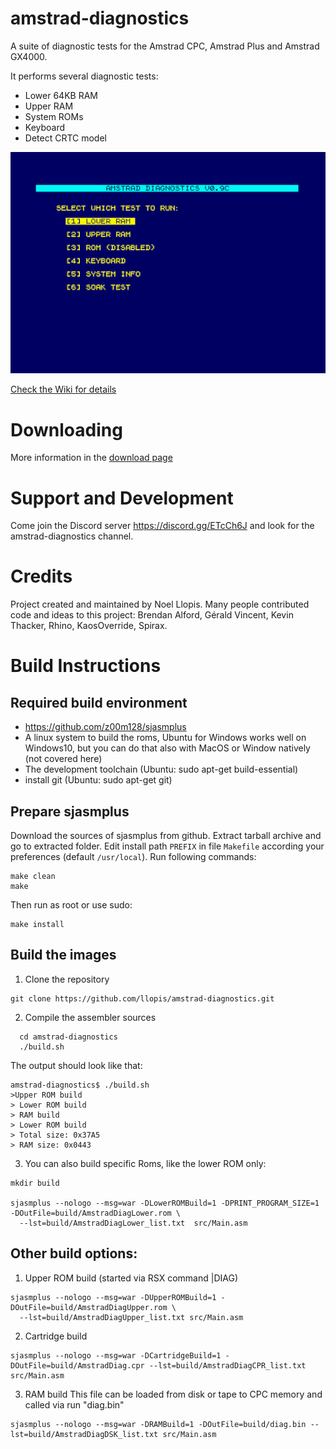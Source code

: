 # amstrad-diagnostics
A suite of diagnostic tests for the Amstrad CPC, Amstrad Plus and Amstrad GX4000.

It performs several diagnostic tests:
* Lower 64KB RAM
* Upper RAM
* System ROMs
* Keyboard
* Detect CRTC model

![image](/images/MainMenu.png)

[Check the Wiki for details](https://github.com/llopis/amstrad-diagnostics/wiki)

# Downloading
More information in the [download page](https://github.com/llopis/amstrad-diagnostics/wiki/Downloads)

# Support and Development
Come join the Discord server https://discord.gg/ETcCh6J﻿ and look for the amstrad-diagnostics channel.


# Credits

Project created and maintained by Noel Llopis. Many people contributed code and ideas to this project: Brendan Alford, Gérald Vincent, Kevin Thacker, Rhino, KaosOverride, Spirax.

# Build Instructions
## Required build environment
- https://github.com/z00m128/sjasmplus
- A linux system to build the roms, Ubuntu for Windows works well on Windows10, but you can do that also with MacOS or Window natively (not covered here)
- The development toolchain (Ubuntu: sudo apt-get build-essential)
- install git (Ubuntu: sudo apt-get git)

## Prepare sjasmplus
Download the sources of sjasmplus from github.
Extract tarball archive and go to extracted folder. Edit install path `PREFIX` in file `Makefile` according your preferences (default `/usr/local`). Run following commands:

	make clean
	make

Then run as root or use sudo:

	make install

## Build the images
1. Clone the repository
```
git clone https://github.com/llopis/amstrad-diagnostics.git
```
2. Compile the assembler sources
```  
  cd amstrad-diagnostics
  ./build.sh
```

  The output should look like that:
```
amstrad-diagnostics$ ./build.sh
>Upper ROM build
> Lower ROM build
> RAM build
> Lower ROM build
> Total size: 0x37A5
> RAM size: 0x0443
```
3. You can also build specific Roms, like the lower ROM only:
```
mkdir build

sjasmplus --nologo --msg=war -DLowerROMBuild=1 -DPRINT_PROGRAM_SIZE=1 -DOutFile=build/AmstradDiagLower.rom \
  --lst=build/AmstradDiagLower_list.txt  src/Main.asm
```
  
## Other build options:
1. Upper ROM build (started via RSX command |DIAG)

  ```
  sjasmplus --nologo --msg=war -DUpperROMBuild=1 -DOutFile=build/AmstradDiagUpper.rom \
    --lst=build/AmstradDiagUpper_list.txt src/Main.asm
  ```
  
2. Cartridge build
```
sjasmplus --nologo --msg=war -DCartridgeBuild=1 -DOutFile=build/AmstradDiag.cpr --lst=build/AmstradDiagCPR_list.txt src/Main.asm
```

3. RAM build
  This file can be loaded from disk or tape to CPC memory and called via run "diag.bin"
```
sjasmplus --nologo --msg=war -DRAMBuild=1 -DOutFile=build/diag.bin --lst=build/AmstradDiagDSK_list.txt src/Main.asm
```  
  
